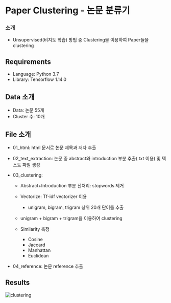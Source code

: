 # Paper Clustering - 논문 분류기

### 소개
- Unsupervised(비지도 학습) 방법 중 Clustering을 이용하여 Paper들을 clustering

## Requirements
- Language: Python 3.7
- Library: Tensorflow 1.14.0

## Data 소개
- Data: 논문 55개
- Cluster 수: 10개

## File 소개
- 01_html: html 문서로 논문 제목과 저자 추출
- 02_text_extraction: 논문 중 abstract와 introduction 부분 추출(.txt 이용) 및 텍스트 파일 생성
- 03_clustering: 

  - Abstract+Introduction 부분 전처리: stopwords 제거
  - Vectorize: Tf-idf vectorizer 이용
    - unigram, bigram, trigram 상위 20개 단어를 추출
    
  - unigram + bigram + trigram을 이용하여 clustering
  - Similarity 측정
    - Cosine
    - Jaccard
    - Manhattan
    - Euclidean 
    
- 04_reference: 논문 reference 추출

## Results
![clustering](https://user-images.githubusercontent.com/37296965/73090385-a0a42400-3f1b-11ea-94f5-3488f96914ea.png)
